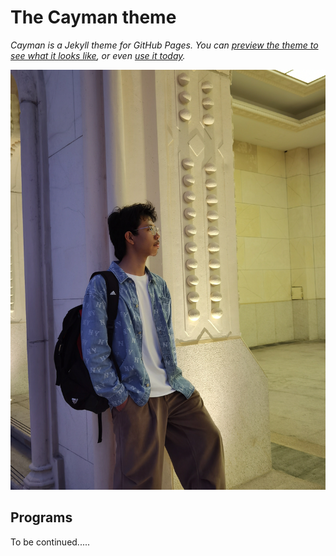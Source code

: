 # The Cayman theme



*Cayman is a Jekyll theme for GitHub Pages. You can [preview the theme to see what it looks like](http://pages-themes.github.io/cayman), or even [use it today](#usage).*

![Picture](cirsyo.JPG)

## Programs

To be continued.....
